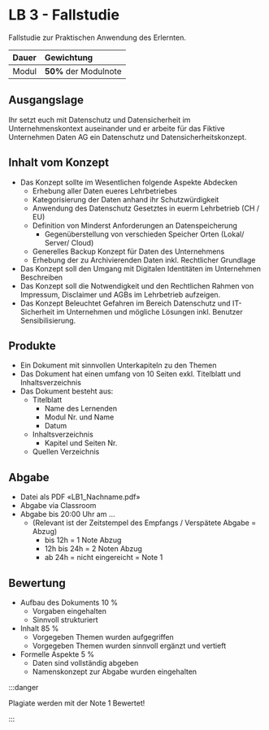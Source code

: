 # LB 3 - Fallstudie

Fallstudie zur Praktischen Anwendung des Erlernten.

| **Dauer**  | **Gewichtung**        |
| :--------- | :-------------------- |
| Modul | **50%** der Modulnote |

## Ausgangslage

Ihr setzt euch mit Datenschutz und Datensicherheit im Unternehmenskontext auseinander und er arbeite für das Fiktive Unternehmen Daten AG ein Datenschutz und Datensicherheitskonzept.

## Inhalt vom Konzept

-	Das Konzept sollte im Wesentlichen folgende Aspekte Abdecken
    -	Erhebung aller Daten eueres Lehrbetriebes
    -   Kategorisierung der Daten anhand ihr Schutzwürdigkeit
    - Anwendung des Datenschutz Gesetztes in euerm Lehrbetrieb (CH / EU)
    - Definition von Minderst Anforderungen an Datenspeicherung
        - Gegenüberstellung von verschieden Speicher Orten (Lokal/ Server/ Cloud)
    - Generelles Backup Konzept für Daten des Unternehmens
    - Erhebung der zu Archivierenden Daten inkl. Rechtlicher Grundlage
-	Das Konzept soll den Umgang mit Digitalen Identitäten im Unternehmen Beschreiben
-	Das Konzept soll die Notwendigkeit und den Rechtlichen Rahmen von Impressum, Disclaimer und AGBs im Lehrbetrieb aufzeigen.
-	Das Konzept Beleuchtet Gefahren im Bereich Datenschutz und IT-Sicherheit im Unternehmen und mögliche Lösungen inkl. Benutzer Sensibilisierung.

## Produkte

-	Ein Dokument mit sinnvollen Unterkapiteln zu den Themen
-	Das Dokument hat einen umfang von 10 Seiten exkl. Titelblatt und Inhaltsverzeichnis
-	Das Dokument besteht aus:
    -	Titelblatt
        - Name des Lernenden
        - Modul Nr. und Name
        - Datum
    - Inhaltsverzeichnis
        - Kapitel und Seiten Nr.
    - Quellen Verzeichnis

## Abgabe

-	Datei als PDF «LB1_Nachname.pdf»
-	Abgabe via Classroom
-	Abgabe bis 20:00 Uhr am …
    - (Relevant ist der Zeitstempel des Empfangs / Verspätete Abgabe = Abzug)
        - bis 12h = 1 Note Abzug
        -	12h bis 24h = 2 Noten Abzug
        -	ab 24h = nicht eingereicht = Note 1

## Bewertung

- Aufbau des Dokuments 10 %
    - Vorgaben eingehalten
    - Sinnvoll strukturiert
- Inhalt 85 %
    - Vorgegeben Themen wurden aufgegriffen
    - Vorgegeben Themen wurden sinnvoll ergänzt und vertieft
- Formelle Aspekte 5 %
    - Daten sind vollständig abgeben
    - Namenskonzept zur Abgabe wurden eingehalten

:::danger

Plagiate werden mit der Note 1 Bewertet!

:::
